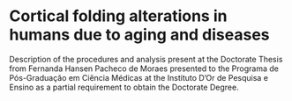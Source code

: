 # Cortical folding alterations in humans due to aging and diseases
Description of the procedures and analysis present at the Doctorate Thesis from Fernanda Hansen Pacheco de Moraes presented to the Programa de Pós-Graduação em Ciência Médicas at the Instituto D’Or de Pesquisa e Ensino as a partial requirement to obtain the Doctorate Degree.
